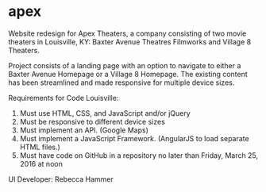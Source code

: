 # apex

Website redesign for Apex Theaters, a company consisting of two movie theaters in Louisville, KY: Baxter Avenue Theatres Filmworks and Village 8 Theaters.

Project consists of a landing page with an option to navigate to either a Baxter Avenue Homepage or a Village 8 Homepage. The existing content has been streamlined and made responsive for multiple device sizes.

Requirements for Code Louisville:
1. Must use HTML, CSS, and JavaScript and/or jQuery
2. Must be responsive to different device sizes
3. Must implement an API. (Google Maps)
4. Must implement a JavaScript Framework. (AngularJS to load separate HTML files.)
5. Must have code on GitHub in a repository no later than Friday, March 25, 2016 at noon

UI Developer: Rebecca Hammer
